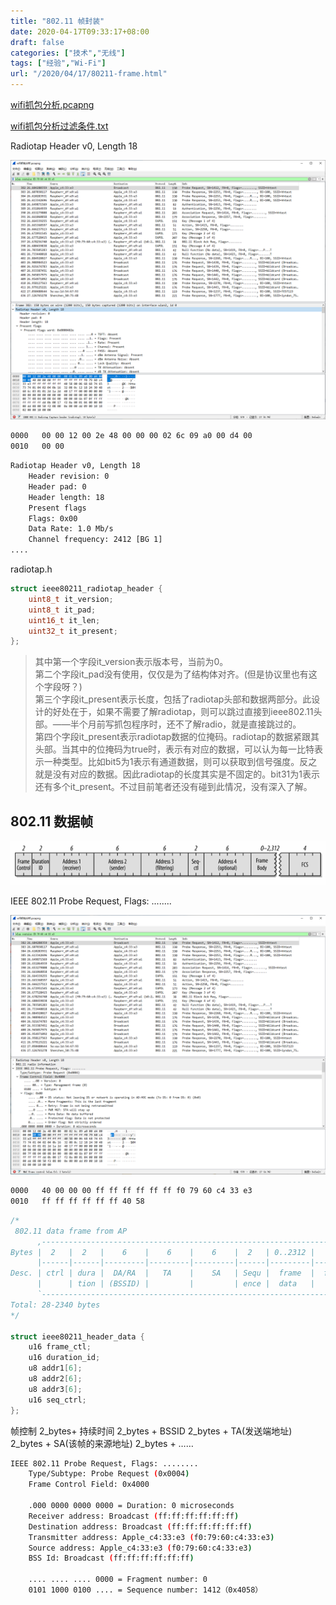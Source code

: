 ```yaml
---
title: "802.11 帧封装"
date: 2020-04-17T09:33:17+08:00
draft: false
categories: ["技术","无线"]
tags: ["经验","Wi-Fi"]
url: "/2020/04/17/80211-frame.html"
---
```


 [wifi抓包分析.pcapng](/files/wifi抓包分析.pcapng) 

 [wifi抓包分析过滤条件.txt](/files/wifi抓包分析过滤条件.txt) 

Radiotap Header v0, Length 18

![wifi抓包-radiotap-header](/images/wifi抓包-radiotap-header.png)

```bash
0000   00 00 12 00 2e 48 00 00 00 02 6c 09 a0 00 d4 00
0010   00 00
```

```bash
Radiotap Header v0, Length 18
    Header revision: 0
    Header pad: 0
    Header length: 18
    Present flags
    Flags: 0x00
    Data Rate: 1.0 Mb/s
    Channel frequency: 2412 [BG 1]
....
```

radiotap.h

```c
struct ieee80211_radiotap_header {
	uint8_t it_version;
	uint8_t it_pad;
	uint16_t it_len;
	uint32_t it_present;
};
```

> 其中第一个字段it_version表示版本号，当前为0。  
> 第二个字段it_pad没有使用，仅仅是为了结构体对齐。(但是协议里也有这个字段呀？)  
> 第三个字段it_present表示长度，包括了radiotap头部和数据两部分。此设计的好处在于，如果不需要了解radiotap，则可以跳过直接到ieee802.11头部。——半个月前写抓包程序时，还不了解radio，就是直接跳过的。  
> 第四个字段it_present表示radiotap数据的位掩码。radiotap的数据紧跟其头部。当其中的位掩码为true时，表示有对应的数据，可以认为每一比特表示一种类型。比如bit5为1表示有通道数据，则可以获取到信号强度。反之就是没有对应的数据。因此radiotap的长度其实是不固定的。bit31为1表示还有多个it_present。不过目前笔者还没有碰到此情况，没有深入了解。  



## 802.11 数据帧

![802.11基本的数据帧](/images/802.11基本的数据帧.png)

IEEE 802.11 Probe Request, Flags: ........

![wireshark-wifi抓包](/images/wireshark-wifi抓包.png)

```bash
0000   40 00 00 00 ff ff ff ff ff ff f0 79 60 c4 33 e3
0010   ff ff ff ff ff ff 40 58
```



```c
/*
 802.11 data frame from AP
      ,-------------------------------------------------------------------.
Bytes |  2   |  2   |    6    |    6    |    6    |  2   | 0..2312 |   4  |
      |------|------|---------|---------|---------|------|---------|------|
Desc. | ctrl | dura |  DA/RA  |   TA    |    SA   | Sequ |  frame  |  fcs |
      |      | tion | (BSSID) |	 		|	 	  | ence |  data   |      |
      `-------------------------------------------------------------------'
Total: 28-2340 bytes
*/

struct ieee80211_header_data {
	u16 frame_ctl;
	u16 duration_id;
	u8 addr1[6];
	u8 addr2[6];
	u8 addr3[6];
	u16 seq_ctrl;
};
```

帧控制 2_bytes+ 持续时间 2_bytes + BSSID 2_bytes + TA(发送端地址) 2_bytes + SA(该帧的来源地址) 2_bytes + ……

```bash
IEEE 802.11 Probe Request, Flags: ........
    Type/Subtype: Probe Request (0x0004)
    Frame Control Field: 0x4000

    .000 0000 0000 0000 = Duration: 0 microseconds
    Receiver address: Broadcast (ff:ff:ff:ff:ff:ff)
    Destination address: Broadcast (ff:ff:ff:ff:ff:ff)
    Transmitter address: Apple_c4:33:e3 (f0:79:60:c4:33:e3)
    Source address: Apple_c4:33:e3 (f0:79:60:c4:33:e3)
    BSS Id: Broadcast (ff:ff:ff:ff:ff:ff)
    
    .... .... .... 0000 = Fragment number: 0
    0101 1000 0100 .... = Sequence number: 1412（0x4058）
```

